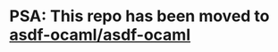 # PSA: This repo has been moved to [asdf-ocaml/asdf-ocaml](https://github.com/asdf-ocaml/asdf-ocaml)
